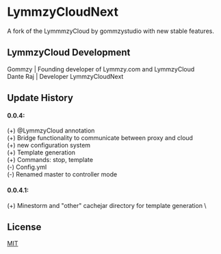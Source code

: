 # LymmzyCloudNext
A fork of the LymmmzyCloud by gommzystudio with new stable features.


## LymmzyCloud Development
Gommzy | Founding developer of Lymmzy.com and LymmzyCloud \
Dante Raj | Developer LymmzyCloudNext

## Update History

#### 0.0.4:
(+) @LymmzyCloud annotation \
(+) Bridge functionality to communicate between proxy and cloud \
(+) new configuration system \
(+) Template generation \
(+) Commands: stop, template
\
(-) Config.yml \
(-) Renamed master to controller mode


#### 0.0.4.1:
(+) Minestorm and "other" cachejar directory for template generation \


## License

[MIT](https://choosealicense.com/licenses/mit/)

